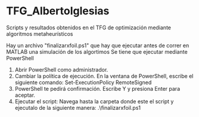 # TFG_AlbertoIglesias

Scripts y resultados obtenidos en el TFG de optimización mediante algoritmos metaheurísticos

Hay un archivo "finalizarxfoil.ps1" que hay que ejecutar antes de correr en MATLAB una simulación de los algortimos
Se tiene que ejecutar mediante PowerShell

1. Abrir PowerShell como administrador.
2. Cambiar la política de ejecución. En la ventana de PowerShell, escribe el siguiente comando:
   Set-ExecutionPolicy RemoteSigned
3. PowerShell te pedirá confirmación. Escribe Y y presiona Enter para aceptar.
4. Ejecutar el script: Navega hasta la carpeta donde este el script y ejecutalo de la siguiente manera:
   .\finalizarxfoil.ps1
